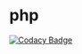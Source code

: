 # php
[![Codacy Badge](https://api.codacy.com/project/badge/Grade/16495b1046194db78857d4be1300211f)](https://app.codacy.com/app/awartani97/php?utm_source=github.com&utm_medium=referral&utm_content=awartani97/php&utm_campaign=Badge_Grade_Dashboard)